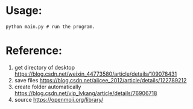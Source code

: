 
# Usage:
```
python main.py # run the program.
```

# Reference:
1. get directory of desktop
https://blog.csdn.net/weixin_44773580/article/details/109078431
2. save files
https://blog.csdn.net/alicee_2012/article/details/122789212
3. create folder automatically
https://blog.csdn.net/vip_lvkang/article/details/76906718
4. source
https://openmoji.org/library/


